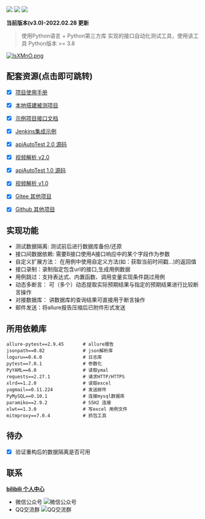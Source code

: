 ![](https://img.shields.io/github/license/zy7y/apiAutoTest)
![](https://img.shields.io/github/stars/zy7y/apiAutoTest)
![](https://img.shields.io/github/forks/zy7y/apiAutoTest)

**当前版本(v3.0)-2022.02.28 更新**
> 使用Python语言 + Python第三方库 实现的接口自动化测试工具，使用该工具 Python版本 >= 3.8

[![IsXMnO.png](https://z3.ax1x.com/2021/11/13/IsXMnO.png)](https://imgtu.com/i/IsXMnO)

## 配套资源(点击即可跳转)
- [x] [项目使用手册](https://zy7y.github.io/apiAutoTest/)
- [x] [本地搭建被测项目](https://www.bilibili.com/video/BV153411j7su/)
- [x] [示例项目接口文档](https://gitee.com/zy7y/apiAutoTest/blob/v1.0/%E9%A1%B9%E7%9B%AE%E5%AE%9E%E6%88%98%E6%8E%A5%E5%8F%A3%E6%96%87%E6%A1%A3.md)
- [x] [Jenkins集成示例](https://www.cnblogs.com/zy7y/p/13448102.html)
- [x] [apiAutoTest 2.0 源码](https://gitee.com/zy7y/apiAutoTest/tree/v2.0/)
- [x] [视频解析 v2.0](https://www.bilibili.com/video/BV1rr4y1r754)
- [x] [apiAutoTest 1.0 源码](https://gitee.com/zy7y/apiAutoTest.git)
- [x] [视频解析 v1.0](https://www.bilibili.com/video/BV1pv411i7zK/)
- [x] [Gitee 其他项目](https://gitee.com/zy7y/projects)
- [x] [Github 其他项目](https://github.com/zy7y?tab=repositories)


## 实现功能
- 测试数据隔离: 测试前后进行数据库备份/还原
- 接口间数据依赖: 需要B接口使用A接口响应中的某个字段作为参数
- 自定义扩展方法： 在用例中使用自定义方法(如：获取当前时间戳...)的返回值 
- 接口录制：录制指定包含url的接口,生成用例数据
- 用例跳过：支持表达式、内置函数、调用变量实现条件跳过用例
- 动态多断言： 可（多个）动态提取实际预期结果与指定的预期结果进行比较断言操作
- 对接数据库： 讲数据库的查询结果可直接用于断言操作
- 邮件发送：将allure报告压缩后已附件形式发送

## 所用依赖库
```
allure-pytest==2.9.45		# allure报告
jsonpath==0.82				# json解析库
loguru==0.6.0				# 日志库
pytest==7.0.1				# 参数化
PyYAML==6.0				    # 读取ymal
requests==2.27.1			# 请求HTTP/HTTPS
xlrd==1.2.0					# 读取excel
yagmail==0.11.224			# 发送邮件
PyMySQL==0.10.1				# 连接mysql数据库
paramiko==2.9.2				# SSH2 连接
xlwt==1.3.0                 # 写excel 用例文件
mitmproxy==7.0.4            # 抓包工具
```
## 待办
- [x] 验证重构后的数据隔离是否可用

## 联系
**[bilibili 个人中心](https://space.bilibili.com/438858333)**
- 微信公众号
![微信公众号](https://s4.ax1x.com/2022/02/28/bnvUr4.jpg)
- QQ交流群
![QQ交流群](https://s4.ax1x.com/2022/02/28/bnvaqJ.md.jpg)
